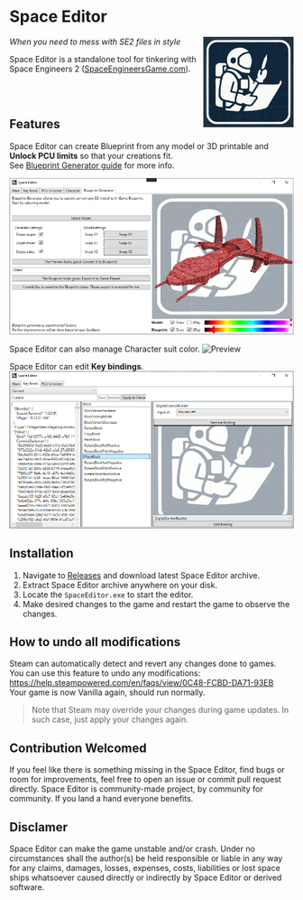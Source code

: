 

# Space Editor
<img align="right" width="160px" height="160px" src="Resources/SpaceEditor.png">

*When you need to mess with SE2 files in style*



Space Editor is a standalone tool for tinkering with Space Engineers 2  ([SpaceEngineersGame.com](https://2.spaceengineersgame.com/)). 

<br />
<br />

## Features
Space Editor can create Blueprint from any model or 3D printable and **Unlock PCU limits** so that your creations fit. <br/>
See [Blueprint Generator guide](https://github.com/InflexCZE/SpaceEditor/wiki/Blueprint-Generator) for more info.

![Preview](Resources/BlueprintGenerator.png)

Space Editor can also manage Character suit color.
![Preview](Resources/CharacterEditorPreview.gif)

Space Editor can edit **Key bindings**.
![Preview](Resources/Preview.png)



## Installation
1) Navigate to [Releases](https://github.com/InflexCZE/SpaceEditor/releases) and download latest Space Editor archive.
2) Extract Space Editor archive anywhere on your disk.
3) Locate the `SpaceEditor.exe` to start the editor.
4) Make desired changes to the game and restart the game to observe the changes.


## How to undo all modifications
Steam can automatically detect and revert any changes done to games. <br />
You can use this feature to undo any modifications: https://help.steampowered.com/en/faqs/view/0C48-FCBD-DA71-93EB <br />
Your game is now Vanilla again, should run normally.

> Note that Steam may override your changes during game updates. In such case, just apply your changes again.


## Contribution Welcomed
If you feel like there is something missing in the Space Editor, find bugs or room for improvements, feel free to open an issue or commit pull request directly.
Space Editor is community-made project, by community for community.
If you land a hand everyone benefits.

## Disclamer
Space Editor can make the game unstable and/or crash.
Under no circumstances shall the author(s) be held responsible or liable in any way for any claims, damages, losses, expenses, costs, liabilities or lost space ships whatsoever caused directly or indirectly by Space Editor or derived software.
